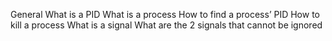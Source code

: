 General
What is a PID
What is a process
How to find a process’ PID
How to kill a process
What is a signal
What are the 2 signals that cannot be ignored

